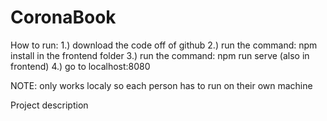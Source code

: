 # CoronaBook

How to run:
1.) download the code off of github
2.) run the command: npm install in the frontend folder
3.) run the command: npm run serve (also in frontend)
4.) go to localhost:8080

NOTE: only works localy so each person has to run on their own machine

Project description